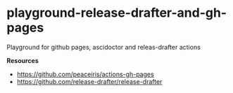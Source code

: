 # playground-release-drafter-and-gh-pages
Playground for github pages, ascidoctor and releas-drafter actions

**Resources**
- https://github.com/peaceiris/actions-gh-pages
- https://github.com/release-drafter/release-drafter